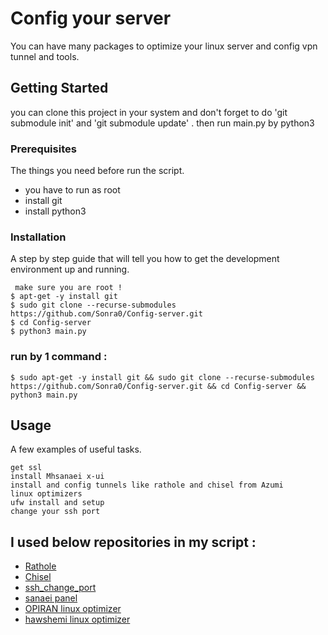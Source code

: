 # Config your server

You can have many packages to optimize your linux server and config vpn tunnel and tools. 

## Getting Started

you can clone this project in your system and don't forget to do 'git submodule init' and 'git submodule update' . 
then run main.py by python3

### Prerequisites

The things you need before run the script.

* you have to run as root
* install git
* install python3

### Installation

A step by step guide that will tell you how to get the development environment up and running.

```
 make sure you are root !
$ apt-get -y install git
$ sudo git clone --recurse-submodules https://github.com/Sonra0/Config-server.git
$ cd Config-server
$ python3 main.py
```
### run by 1 command : 
```
$ sudo apt-get -y install git && sudo git clone --recurse-submodules https://github.com/Sonra0/Config-server.git && cd Config-server && python3 main.py
```

## Usage

A few examples of useful tasks.

```
get ssl
install Mhsanaei x-ui
install and config tunnels like rathole and chisel from Azumi
linux optimizers
ufw install and setup
change your ssh port
```
## I used below repositories in my script :
* [Rathole](https://github.com/Azumi67/Rathole_reverseTunnel)
* [Chisel](https://github.com/Azumi67/Chisel_multipleServers)
* [ssh_change_port](https://gist.github.com/worldadventurer/842f1a10762cba0ce27dc8f99a835377)
* [sanaei panel](https://github.com/MHSanaei/3x-ui)
* [OPIRAN linux optimizer](https://github.com/opiran-club/VPS-Optimizer/tree/4f2d14d0b2fc62af2b8d63e57e5c6a428f76ea89)
* [hawshemi linux optimizer](https://github.com/hawshemi/Linux-Optimizer)
